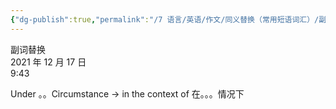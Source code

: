 ```yaml
---
{"dg-publish":true,"permalink":"/7 语言/英语/作文/同义替换（常用短语词汇）/副词替换/","title":"副词替换"}
---
```



副词替换  
2021 年 12 月 17 日  
9:43

Under 。。Circumstance -\> in the context of 在。。。情况下
